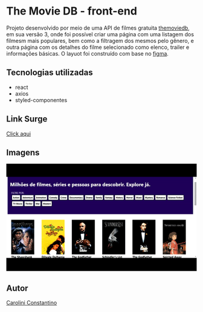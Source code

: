 # The Movie DB - front-end

Projeto desenvolvido por meio de uma API de filmes gratuita [themoviedb](https://developers.themoviedb.org/3/getting-started/introduction), em sua versão 3, onde foi possível criar uma página com uma listagem dos filmesm mais populares, bem como a filtragem dos mesmos pelo gênero, e outra página com os detalhes do filme selecionado como elenco, trailer e informações básicas. O layuot foi construído com base no  [figma](https://www.figma.com/file/rM7WPqhLY9ObnGzSCeWLxB/Teste-Front-End).

## Tecnologias utilizadas
- react
- axios
- styled-componentes

## Link Surge
[Click aqui](https://tmdb-frontend-challenge-amaro.vercel.app)

## Imagens
<img src="src\img\ezgif.com-gif-maker.gif">


## Autor
[Carolini Constantino](https://www.linkedin.com/in/carolini-constantino-ba338a218/)


